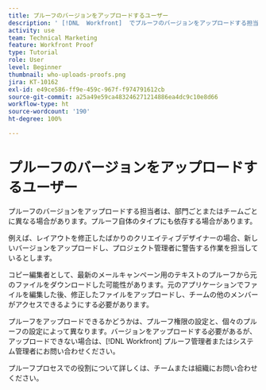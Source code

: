 ```yaml
---
title: プルーフのバージョンをアップロードするユーザー
description: ' [!DNL  Workfront]  でプルーフのバージョンをアップロードする担当者は異なる場合があります。組織での理想的な設定を識別するために、一般的なユースケースから説明します。'
activity: use
team: Technical Marketing
feature: Workfront Proof
type: Tutorial
role: User
level: Beginner
thumbnail: who-uploads-proofs.png
jira: KT-10162
exl-id: e49ce586-ff9e-459c-967f-f974791612cb
source-git-commit: a25a49e59ca483246271214886ea4dc9c10e8d66
workflow-type: ht
source-wordcount: '190'
ht-degree: 100%

---
```


# プルーフのバージョンをアップロードするユーザー

プルーフのバージョンをアップロードする担当者は、部門ごとまたはチームごとに異なる場合があります。プルーフ自体のタイプにも依存する場合があります。

例えば、レイアウトを修正したばかりのクリエイティブデザイナーの場合、新しいバージョンをアップロードし、プロジェクト管理者に警告する作業を担当しているとします。

コピー編集者として、最新のメールキャンペーン用のテキストのプルーフから元のファイルをダウンロードした可能性があります。元のアプリケーションでファイルを編集した後、修正したファイルをアップロードし、チームの他のメンバーがアクセスできるようにする必要があります。

プルーフをアップロードできるかどうかは、プルーフ権限の設定と、個々のプルーフの設定によって異なります。バージョンをアップロードする必要があるが、アップロードできない場合は、[!DNL Workfront] プルーフ管理者またはシステム管理者にお問い合わせください。

プルーフプロセスでの役割について詳しくは、チームまたは組織にお問い合わせください。
